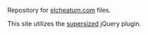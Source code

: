 Repository for [elcheatum.com](http://elcheatum.com "El Cheatum") files.

This site utilizes the [supersized](https://github.com/buildinternet/supersized) jQuery plugin.
